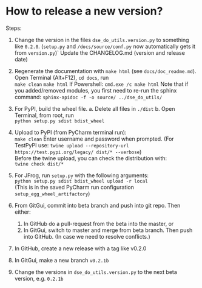 # How to release a new version?

Steps:
1. Change the version in the files `dse_do_utils.version.py` to something like `0.2.0`. 
(`setup.py` and `/docs/source/conf.py` now automatically gets it from `version.py`)`
Update the CHANGELOG.md (version and release date)

2. Regenerate the documentation with `make html` (see `docs/doc_readme.md`). 
Open Terminal (Alt+F12), `cd docs`, run <br>
`make clean`
`make html`
If Powershell:
`cmd.exe /c make html`
Note that if you added/removed modules, you first need to re-run the sphinx command:
`sphinx-apidoc -f -o source/ ../dse_do_utils/`

3. For PyPI, build the wheel file.
   a. Delete all files in `./dist`
   b. Open Terminal, from root, run <br>
   `python setup.py sdist bdist_wheel`

5. Upload to PyPI (from PyCharm terminal run):<br>
`make clean`
Enter username and password when prompted.
(For TestPyPI use: `twine upload --repository-url https://test.pypi.org/legacy/ dist/* --verbose`)<br>
Before the twine upload, you can check the distribution with:<br>
`twine check dist/*`

6. For JFrog, run `setup.py` with the following arguments:<br>
`python setup.py sdist bdist_wheel upload -r local`<br>
(This is in the saved PyCharm run configuration `setup_egg_wheel_artifactory`)

7. From GitGui, commit into beta branch and push into git repo.
Then either:
    1. In GitHub do a pull-request from the beta into the master, or
    2. In GitGui, switch to master and merge from beta branch. Then push into GitHub. (In case we need to resolve conflicts.)

8. In GitHub, create a new release with a tag like v0.2.0

9. In GitGui, make a new branch `v0.2.1b`

10. Change the versions in `dse_do_utils.version.py` to the next beta version, e.g. `0.2.1b`

